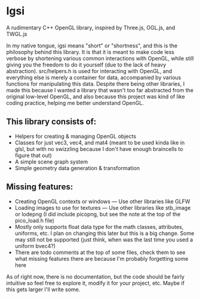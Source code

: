 # Igsi
A rudimentary C++ OpenGL library, inspired by Three.js, OGL.js, and TWGL.js

In my native tongue, igsi means "short" or "shortness", and this is the philosophy behind this library. It is that it is meant to make code less verbose by shortening various common interactions with OpenGL, while still giving you the freedom to do it yourself (due to the lack of heavy abstraction). src/helpers.h is used for interacting with OpenGL, and everything else is merely a container for data, accompanied by various functions for manipulating this data. Despite there being other libraries, I made this because I wanted a library that wasn't too far abstracted from the original low-level OpenGL, and also because this project was kind of like coding practice, helping me better understand OpenGL.

## This library consists of:
- Helpers for creating & managing OpenGL objects
- Classes for just vec3, vec4, and mat4 (meant to be used kinda like in glsl, but with no swizzling because I don't have enough braincells to figure that out)
- A simple scene graph system
- Simple geometry data generation & transformation

## Missing features:
- Creating OpenGL contexts or windows — Use other libraries like GLFW
- Loading images to use for textures — Use other libraries like stb_image or lodepng (I did include picopng, but see the note at the top of the pico_load.h file)
- Mostly only supports float data type for the math classes, attributes, uniforms, etc. I plan on changing this later but this is a big change. Some may still not be supported (just think, when was the last time you used a uniform bvec4?)
- There are todo comments at the top of some files, check them to see what missing features there are because I'm probably forgetting some here

As of right now, there is no documentation, but the code should be fairly intuitive so feel free to explore it, modify it for your project, etc. Maybe if this gets larger I'll write some.
